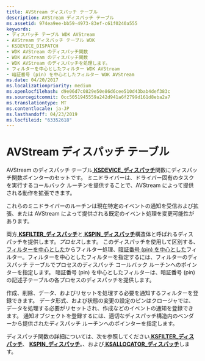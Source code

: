 ```yaml
---
title: AVStream ディスパッチ テーブル
description: AVStream ディスパッチ テーブル
ms.assetid: 974ea9ee-bb59-4973-83ef-c61f0240a555
keywords:
- ディスパッチ テーブル WDK AVStream
- AVStream ディスパッチ テーブル WDK
- KSDEVICE_DISPATCH
- WDK AVStream のディスパッチ関数
- WDK AVStream のディスパッチ関数
- WDK AVStream のディスパッチを処理します。
- フィルターを中心としたフィルター WDK AVStream
- 暗証番号 (pin) を中心としたフィルター WDK AVStream
ms.date: 04/20/2017
ms.localizationpriority: medium
ms.openlocfilehash: d9e06d7c0829e50e86d6cee510d43bab4def383c
ms.sourcegitcommit: 0cc5051945559a242d941a6f2799d161d8eba2a7
ms.translationtype: MT
ms.contentlocale: ja-JP
ms.lasthandoff: 04/23/2019
ms.locfileid: "63352618"
---
```

# <a name="avstream-dispatch-tables"></a>AVStream ディスパッチ テーブル





AVStream のディスパッチ テーブル[ **KSDEVICE\_ディスパッチ**](https://msdn.microsoft.com/library/windows/hardware/ff561693)関数にディスパッチ関数ポインターのセットです。 ミニドライバーは、ドライバー固有のタスクを実行するコールバック ルーチンを提供することで、AVStream によって提供される動作を拡張できます。

これらのミニドライバーのルーチンは現在特定のイベントの通知を受信および拡張、または AVStream によって提供される既定のイベント処理を変更可能性があります。

両方[ **KSFILTER\_ディスパッチ**](https://msdn.microsoft.com/library/windows/hardware/ff562554)と[ **KSPIN\_ディスパッチ**](https://msdn.microsoft.com/library/windows/hardware/ff563535)構造体と呼ばれるディスパッチを提供します。*プロセス*します。 このディスパッチを使用して区別する、[フィルターを中心とした](filter-centric-processing.md)からフィルター処理、[暗証番号 (pin) を中心とした](pin-centric-processing.md)フィルター。フィルターを中心としたフィルターを指定するには、フィルターのディスパッチ テーブルでプロセスのディスパッチ コールバック ルーチンへのポインターを指定します。 暗証番号 (pin) を中心としたフィルターは、暗証番号 (pin) の記述子テーブルの各プロセスのディスパッチを提供します。

作成、削除、データ、およびリセットを処理する必要を通知するフィルターを登録できます。 データ形式、および状態の変更の設定のピンはクロージャでは、データを処理する必要がリセットされ、作成などのイベントの通知を登録できます。 通知オブジェクトを登録するには、適切なディスパッチ構造内のベンダーから提供されたディスパッチ ルーチンへのポインターを指定します。

ディスパッチ関数の詳細については、次を参照してください[ **KSFILTER\_ディスパッチ**](https://msdn.microsoft.com/library/windows/hardware/ff562554)、 [ **KSPIN\_ディスパッチ**](https://msdn.microsoft.com/library/windows/hardware/ff563535)。、および[ **KSALLOCATOR\_ディスパッチ**](https://msdn.microsoft.com/library/windows/hardware/ff560976)します。

 

 




